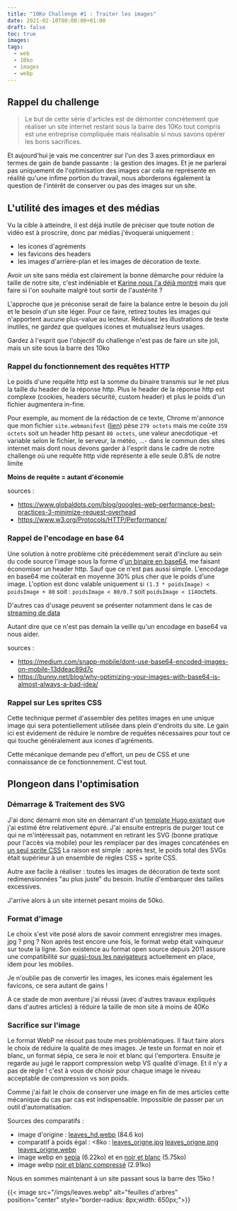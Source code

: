 ```yaml
---
title: "10Ko Challenge #1 : Traiter les images"
date: 2021-02-10T00:00:00+01:00
draft: false
toc: true
images:
tags:
  - web
  - 10ko
  - images
  - webp
---
```


## Rappel du challenge

> Le but de cette série d'articles est de démonter concrètement que réaliser un site internet restant sous la barre des 10Ko tout compris est une entreprise compliquée mais réalisable si nous savons opérer les bons sacrifices.

Et aujourd'hui je vais me concentrer sur l'un des 3 axes primordiaux en termes de gain de bande passante : la gestion des images. Et je ne parlerai pas uniquement de l'optimisation des images car cela ne représente en réalité qu'une infime portion du travail, nous aborderons également la question de l'intérêt de conserver ou pas des images sur un site.

## L'utilité des images et des médias

Vu la cible à atteindre, il est déjà inutile de préciser que toute notion de vidéo est à proscrire, donc par médias j'évoquerai uniquement :
 - les icones d'agréments
 - les favicons des headers
 - les images d'arrière-plan et les images de décoration de texte.

Avoir un site sans média est clairement la bonne démarche pour réduire la taille de notre site, c'est indéniable et [Karine nous l'a déjà montré](https://karinesabatier.netlify.app/) mais que faire si l'on souhaite malgré tout sortir de l'austérité ? 

L'approche que je préconise serait de faire la balance entre le besoin du joli et le besoin d'un site léger. Pour ce faire, retirez toutes les images qui n'apportent aucune plus-value au lecteur. Réduisez les illustrations de texte inutiles, ne gardez que quelques icones et mutualisez leurs usages.

Gardez à l'esprit que l'objectif du challenge n'est pas de faire un site joli, mais un site sous la barre des 10ko

### Rappel du fonctionnement des requêtes HTTP

Le poids d'une requête http est la somme du binaire transmis sur le net plus la taille du header de la réponse http. Plus le header de la réponse http est complexe (cookies, headers sécurité, custom header) et plus le poids d'un fichier augmentera in-fine.

Pour exemple, au moment de la rédaction de ce texte, Chrome m'annonce que mon fichier `site.webmanifest` ([lien](/site.webmanifest)) pèse `279 octets` mais me coûte `359 octets` soit un header http pesant `80 octets`, une valeur anecdotique -et variable selon le fichier, le serveur, la météo, ...- dans le commun des sites internet mais dont nous devons garder à l'esprit dans le cadre de notre challenge où une requête http vide représente à elle seule 0.8% de notre limite

**Moins de requête = autant d'économie**

sources : 
 * https://www.globaldots.com/blog/googles-web-performance-best-practices-3-minimize-request-overhead
 * https://www.w3.org/Protocols/HTTP/Performance/

### Rappel de l'encodage en base 64

Une solution à notre problème cité précédemment  serait d'inclure au sein du code source l'image sous la forme d'[un binaire en base64](https://www.base64-image.de/), me faisant économiser un header http. Sauf que ce n'est pas aussi simple. L'encodage en base64 me coûterait en moyenne 30% plus cher que le poids d'une image. L'option est donc valable uniquement si `(1.3 * poidsImage) < poidsImage + 80` soit : `poidsImage < 80/0.7` soit `poidsImage < 114`octets.

D'autres cas d'usage peuvent se présenter notamment dans le cas de [streaming de data](https://medium.com/snapp-mobile/dont-use-base64-encoded-images-on-mobile-13ddeac89d7c)

Autant dire que ce n'est pas demain la veille qu'un encodage en base64 va nous aider.

sources : 
 * https://medium.com/snapp-mobile/dont-use-base64-encoded-images-on-mobile-13ddeac89d7c
 * https://bunny.net/blog/why-optimizing-your-images-with-base64-is-almost-always-a-bad-idea/

### Rappel sur Les sprites CSS

Cette technique permet d'assembler des petites images en une unique image qui sera potentiellement utilisée dans plein d'endroits du site. Le gain ici est évidement de réduire le nombre de requêtes nécessaires pour tout ce qui touche généralement aux icones d'agréments.<i class='icoTag'></i><i class='icoWor'></i><i class='icoTim'></i>

Cette mécanique demande peu d'effort, un peu de CSS et une connaissance de ce fonctionnement. C'est tout.

## Plongeon dans l'optimisation

### Démarrage & Traitement des SVG

J'ai donc démarré mon site en démarrant d'un [template Hugo existant](https://themes.gohugo.io/hugo-theme-hello-friend-ng/#how-to-start) que j'ai estimé être relativement épuré. J'ai ensuite entrepris de purger tout ce qui ne m'intéressait pas, notamment en retirant les SVG (bonne pratique pour l'accès via mobile) pour les remplacer par des images concaténées en [un seul sprite CSS](/imgs/sprite.webp) La raison est simple : après test, le poids total des SVGs était supérieur à un ensemble de règles CSS + sprite CSS.

Autre axe facile à réaliser : toutes les images de décoration de texte sont redimensionnées "au plus juste" du besoin. Inutile d'embarquer des tailles excessives.

J'arrive alors à un site internet pesant moins de 50ko.

### Format d'image

Le choix s'est vite posé alors de savoir comment enregistrer mes images. jpg ? png ? Non après test encore une fois, le format webp était vainqueur sur toute la ligne. Son existence au format open source depuis 2011 assure une compatibilité sur [quasi-tous les navigateurs](https://caniuse.com/webp) actuellement en place, idem pour les mobiles.

Je n'oublie pas de convertir les images, les icones mais également les favicons, ce sera autant de gains !

A ce stade de mon aventure j'ai réussi (avec d'autres travaux expliqués dans d'autres articles) à réduire la taille de mon site à moins de 40Ko

### Sacrifice sur l'image

Le format WebP ne résout pas toute mes problématiques. Il faut faire alors le choix de réduire la qualité de mes images. Je teste un format en noir et blanc, un format sépia, ce sera le noir et blanc qui l'emportera. Ensuite je regarde au jugé le rapport compression webp VS qualité d'image. Et il n'y a pas de règle ! c'est à vous de choisir pour chaque image le niveau acceptable de compression vs son poids.

Comme j'ai fait le choix de conserver une image en fin de mes articles cette mécanique du cas par cas est indispensable. Impossible de passer par un outil d'automatisation.

Sources des comparatifs : 
 - image d'origine : [leaves_hd.webp](/imgs/leaves_hd.webp) (84.6 ko)
 - comparatif à poids égal : <8ko : [leaves_origne.jpg](/imgs/leaves_origne.jpg) [leaves_origne.png](/imgs/leaves_origne.png) [leaves_origne.webp](/imgs/leaves_origne.webp)
 - image webp en [sepia](/imgs/leaves_sepia.webp) (6.22ko) et en [noir et blanc](/imgs/leaves_nb.webp) (5.75ko)
 - image webp [noir et blanc compressé](/imgs/leaves_compressed.webp) (2.91ko)

Nous en sommes maintenant à un site passant sous la barre des 15ko ! 

{{< image src="/imgs/leaves.webp" alt="feuilles d'arbres" position="center" style="border-radius: 8px;width: 650px;">}}
